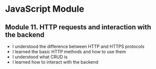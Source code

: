  <h1>JavaScript Module</h1>

 <h2>Module 11. HTTP requests and interaction with the backend</h2>
 
<ul>
    <li>I understood the difference between HTTP and HTTPS protocols</li>
    <li>I learned the basic HTTP methods and how to use them</li>
    <li>I understood what CRUD is</li>
    <li>I learned how to interact with the backend</li>
</ul>
